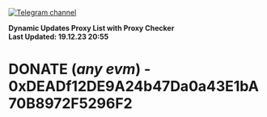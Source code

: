 [![Telegram channel](https://img.shields.io/endpoint?url=https://runkit.io/damiankrawczyk/telegram-badge/branches/master?url=https://t.me/n4z4v0d)](https://t.me/n4z4v0d) 

**Dynamic Updates Proxy List with Proxy Checker**  
**Last Updated: 19.12.23 20:55**

# DONATE (_any evm_) - 0xDEADf12DE9A24b47Da0a43E1bA70B8972F5296F2
